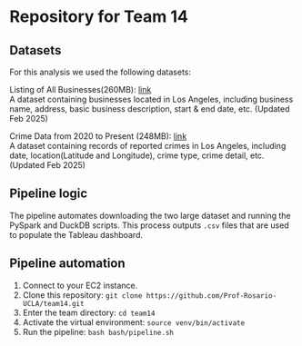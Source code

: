 # Repository for Team 14

## Datasets
For this analysis we used the following datasets:

Listing of All Businesses(260MB): [link](https://data.lacity.org/Administration-Finance/Listing-of-All-Businesses/r4uk-afju/about_data)<br>
A dataset containing businesses located in Los Angeles, including business name, address, basic business description, start & end date, etc. (Updated Feb 2025)

Crime Data from 2020 to Present (248MB): [link](https://data.lacity.org/Public-Safety/Crime-Data-from-2020-to-Present/2nrs-mtv8/about_data)<br>
A dataset containing records of reported crimes in Los Angeles, including date, location(Latitude and Longitude), crime type, crime detail, etc. (Updated Feb 2025)

## Pipeline logic
The pipeline automates downloading the two large dataset and running the PySpark and DuckDB scripts. This process outputs `.csv` files that are used to populate the Tableau dashboard.

## Pipeline automation
1. Connect to your EC2 instance.
2. Clone this repository: `git clone https://github.com/Prof-Rosario-UCLA/team14.git`
3. Enter the team directory: `cd team14`
4. Activate the virtual environment: `source venv/bin/activate`
5. Run the pipeline: `bash bash/pipeline.sh`
